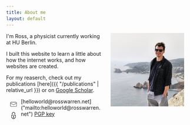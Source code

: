 ```yaml
---
title: About me
layout: default
---
```


<img src="/assets/imgs/ross-warren-photo3.jpg" alt="Ross Warren Photo" hspace="20" style="float:right;width:200px;height:200px;border:10;">

I'm Ross, a physicist currently working at HU Berlin.

I built this website to learn a little about how the internet works, and how websites are created.

<!-- You can find my CV [here](/assets/pdfs/CV-RossWarren.pdf) (last updated: 6 May 2020). -->

For my reaserch, check out my publications [here]({{ "/publications" | relative_url }}) or on [Google Scholar](https://scholar.google.co.uk/citations?user=jco6FmYAAAAJ&hl=en).

<img src="/assets/icons/email.svg" alt="email icon" hspace="10" vspace="3" style="float:left;height:20px;width:20px;border:10;">
[helloworld@rosswarren.net]("mailto:helloworld@rosswarren.net")

<img src="/assets/icons/security.png" alt="PGP icon" hspace="10" vspace="3" style="float:left;height:20px;width:20px;border:10;">
<a href="/assets/asc/publickey-helloworld@rosswarren.net-0x2E45E40D.asc" target="_top">PGP key</a>